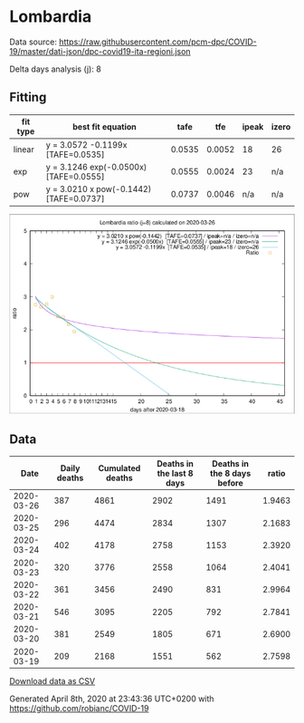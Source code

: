 # Lombardia

Data source: https://raw.githubusercontent.com/pcm-dpc/COVID-19/master/dati-json/dpc-covid19-ita-regioni.json

Delta days analysis (j): 8

## Fitting 
|fit type|best fit equation|tafe|tfe|ipeak|izero|
|-------|-----|--------|------|---|---|
|linear|y = 3.0572 -0.1199x  [TAFE=0.0535]|0.0535|0.0052|18|26|
|exp|y = 3.1246 exp(-0.0500x)  [TAFE=0.0555]|0.0555|0.0024|23|n/a|
|pow|y = 3.0210 x pow(-0.1442)  [TAFE=0.0737]|0.0737|0.0046|n/a|n/a|

![Plot](COVID-19_lombardia_j8_2020-03-26.png)

## Data
|Date|Daily deaths|Cumulated deaths|Deaths in the last 8 days|Deaths in the 8 days before|ratio|
|----|----------|-----------|-------|--------------------|-----|
|2020-03-26|387|4861|2902|1491|1.9463|
|2020-03-25|296|4474|2834|1307|2.1683|
|2020-03-24|402|4178|2758|1153|2.3920|
|2020-03-23|320|3776|2558|1064|2.4041|
|2020-03-22|361|3456|2490|831|2.9964|
|2020-03-21|546|3095|2205|792|2.7841|
|2020-03-20|381|2549|1805|671|2.6900|
|2020-03-19|209|2168|1551|562|2.7598|

[Download data as CSV](COVID-19_lombardia_j8_2020-03-26.csv)

Generated April 8th, 2020 at 23:43:36 UTC+0200 with https://github.com/robianc/COVID-19
